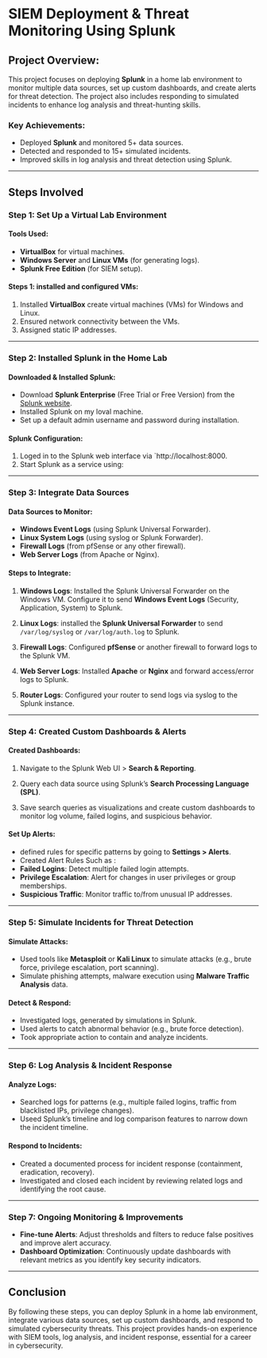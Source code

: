 # SIEM Deployment & Threat Monitoring Using Splunk

## Project Overview:
This project focuses on deploying **Splunk** in a home lab environment to monitor multiple data sources, set up custom dashboards, and create alerts for threat detection. The project also includes responding to simulated incidents to enhance log analysis and threat-hunting skills.

### Key Achievements:
- Deployed **Splunk** and monitored 5+ data sources.
- Detected and responded to 15+ simulated incidents.
- Improved skills in log analysis and threat detection using Splunk.

---

## Steps Involved

### Step 1: Set Up a Virtual Lab Environment

#### Tools Used:
- **VirtualBox** for virtual machines.
- **Windows Server** and **Linux VMs** (for generating logs).
- **Splunk Free Edition** (for SIEM setup).

#### Steps 1: installed and configured VMs:
1. Installed **VirtualBox** create virtual machines (VMs) for Windows and Linux.
2. Ensured network connectivity between the VMs.
3. Assigned static IP addresses.

---

### Step 2: Installed Splunk in the Home Lab

#### Downloaded & Installed Splunk:
- Download **Splunk Enterprise** (Free Trial or Free Version) from the [Splunk website](https://www.splunk.com/).
- Installed Splunk on my loval machine.
- Set up a default admin username and password during installation.

#### Splunk Configuration:
1. Loged in to the Splunk web interface via `http://localhost:8000.
2. Start Splunk as a service using:

---

### Step 3: Integrate Data Sources

#### Data Sources to Monitor:
- **Windows Event Logs** (using Splunk Universal Forwarder).
- **Linux System Logs** (using syslog or Splunk Forwarder).
- **Firewall Logs** (from pfSense or any other firewall).
- **Web Server Logs** (from Apache or Nginx).

#### Steps to Integrate:
1. **Windows Logs**: Installed the Splunk Universal Forwarder on the Windows VM. Configure it to send **Windows Event Logs** (Security, Application, System) to Splunk.
   
2. **Linux Logs**: installed the **Splunk Universal Forwarder** to send `/var/log/syslog` or `/var/log/auth.log` to Splunk.

3. **Firewall Logs**: Configured **pfSense** or another firewall to forward logs to the Splunk VM.

4. **Web Server Logs**: Installed **Apache** or **Nginx** and forward access/error logs to Splunk.

5. **Router Logs**: Configured your router to send logs via syslog to the Splunk instance.

---

### Step 4: Created Custom Dashboards & Alerts

#### Created Dashboards:
1. Navigate to the Splunk Web UI > **Search & Reporting**.
2. Query each data source using Splunk’s **Search Processing Language (SPL)**.
   
3. Save search queries as visualizations and create custom dashboards to monitor log volume, failed logins, and suspicious behavior.

#### Set Up Alerts:
- defined rules for specific patterns by going to **Settings > Alerts**.
-  Created Alert Rules Such as :
  - **Failed Logins**: Detect multiple failed login attempts.
  - **Privilege Escalation**: Alert for changes in user privileges or group memberships.
  - **Suspicious Traffic**: Monitor traffic to/from unusual IP addresses.

---

### Step 5: Simulate Incidents for Threat Detection

#### Simulate Attacks:
- Used tools like **Metasploit** or **Kali Linux** to simulate attacks (e.g., brute force, privilege escalation, port scanning).
- Simulate phishing attempts, malware execution using **Malware Traffic Analysis** data.

#### Detect & Respond:
- Investigated logs, generated by simulations in Splunk.
- Used alerts to catch abnormal behavior (e.g., brute force detection).
- Took appropriate action to contain and analyze incidents.

---

### Step 6: Log Analysis & Incident Response

#### Analyze Logs:
- Searched logs for patterns (e.g., multiple failed logins, traffic from blacklisted IPs, privilege changes).
- Useed Splunk’s timeline and log comparison features to narrow down the incident timeline.

#### Respond to Incidents:
- Created a documented process for incident response (containment, eradication, recovery).
- Investigated and closed each incident by reviewing related logs and identifying the root cause.

---

### Step 7: Ongoing Monitoring & Improvements

- **Fine-tune Alerts**: Adjust thresholds and filters to reduce false positives and improve alert accuracy.
- **Dashboard Optimization**: Continuously update dashboards with relevant metrics as you identify key security indicators.

---


## Conclusion

By following these steps, you can deploy Splunk in a home lab environment, integrate various data sources, set up custom dashboards, and respond to simulated cybersecurity threats. This project provides hands-on experience with SIEM tools, log analysis, and incident response, essential for a career in cybersecurity.
